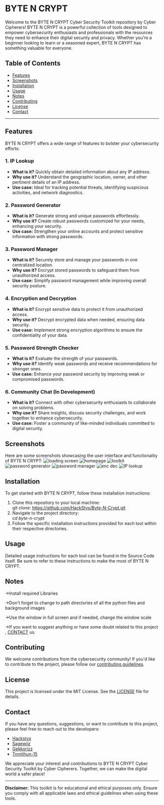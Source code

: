 # BYTE N CRYPT

Welcome to the BYTE N CRYPT Cyber Security Toolkit repository by Cyber Cipherers! BYTE N CRYPT is a powerful collection of tools designed to empower cybersecurity enthusiasts and professionals with the resources they need to enhance their digital security and privacy. Whether you're a beginner looking to learn or a seasoned expert, BYTE N CRYPT has something valuable for everyone.

## Table of Contents
- [Features](#features)
- [Screenshots](#screenshots)
- [Installation](#installation)
- [Usage](#usage)
- [Notes](#notes)
- [Contributing](#contributing)
- [License](#license)
- [Contact](#contact)

---

## Features

BYTE N CRYPT offers a wide range of features to bolster your cybersecurity efforts:

### 1. IP Lookup
- **What is it?** Quickly obtain detailed information about any IP address.
- **Why use it?** Understand the geographic location, owner, and other pertinent details of an IP address.
- **Use case:** Ideal for tracking potential threats, identifying suspicious activities, and network diagnostics.

### 2. Password Generator
- **What is it?** Generate strong and unique passwords effortlessly.
- **Why use it?** Create robust passwords customized for your needs, enhancing your security.
- **Use case:** Strengthen your online accounts and protect sensitive information with strong passwords.

### 3. Password Manager
- **What is it?** Securely store and manage your passwords in one centralized location.
- **Why use it?** Encrypt stored passwords to safeguard them from unauthorized access.
- **Use case:** Simplify password management while improving overall security posture.

### 4. Encryption and Decryption
- **What is it?** Encrypt sensitive data to protect it from unauthorized access.
- **Why use it?** Decrypt encrypted data when needed, ensuring data security.
- **Use case:** Implement strong encryption algorithms to ensure the confidentiality of your data.

### 5. Password Strength Checker
- **What is it?** Evaluate the strength of your passwords.
- **Why use it?** Identify weak passwords and receive recommendations for stronger ones.
- **Use case:** Enhance your password security by improving weak or compromised passwords.

### 6. Community Chat (In Development)
- **What is it?** Connect with other cybersecurity enthusiasts to collaborate on solving problems.
- **Why use it?** Share insights, discuss security challenges, and work together to enhance cybersecurity.
- **Use case:** Foster a community of like-minded individuals committed to digital security.

## Screenshots

Here are some screenshots showcasing the user interface and functionality of BYTE N CRYPT:
![loading screen](https://github.com/HackStyx/Byte-N-Crypt/assets/137396151/54cde34d-fb0d-44c2-a661-8e0a36b32e32)
![homepage](https://github.com/HackStyx/Byte-N-Crypt/assets/137396151/7a360e65-7a90-4569-85a5-a2da1921d471)
![toolkit](https://github.com/HackStyx/Byte-N-Crypt/assets/137396151/3d529372-e3ac-4c9f-8e93-4457c2430f85)
![password generator](https://github.com/HackStyx/Byte-N-Crypt/assets/137396151/c9d1e748-6fbe-4639-91cb-828a94c3fed5)
![password manager](https://github.com/HackStyx/Byte-N-Crypt/assets/137396151/6017224e-d44a-4a60-914b-b2ccc15fbdff)
![enc dec ](https://github.com/HackStyx/Byte-N-Crypt/assets/137396151/5b4a9f18-372b-439b-b042-8377923601da)
![IP lookup](https://github.com/HackStyx/Byte-N-Crypt/assets/137396151/e50c42d8-fd4c-4121-9f58-1d7d5b91deeb)



## Installation

To get started with BYTE N CRYPT, follow these installation instructions:

1. Clone this repository to your local machine:                    
   git clone: https://github.com/HackStyx/Byte-N-Crypt.git
2. Navigate to the project directory:                              
       _cd byte-n-crypt_
3. Follow the specific installation instructions provided for each tool within their respective directories.

## Usage

Detailed usage instructions for each tool can be found in the Source Code itself. Be sure to refer to these instructions to make the most of BYTE N CRYPT.

## Notes

->Install required Libraries

->Don't forget to change to path directories of all the python     files and background images

->Use the window in full screen and if needed, change the window  scale

->If you want to suggest anything or have some doubt related to this project , [CONTACT](Contact.md) us.



## Contributing

We welcome contributions from the cybersecurity community! If you'd like to contribute to the project, please follow our [contributing guidelines](CONTRIBUTING.md).

## License

This project is licensed under the MIT License. See the [LICENSE](LICENSE) file for details.

## Contact

If you have any questions, suggestions, or want to contribute to this project, please feel free to reach out to the developers:

- [Hackstyx](https://github.com/hackstyx)
- [Sagewiiz](https://github.com/sagewiiz)
- [Gekkorizz](https://github.com/gekkorizz)
- [Tnmithun-15](https://github.com/tnmithun-15)

We appreciate your interest and contributions to BYTE N CRYPT Cyber Security Toolkit by Cyber Cipherers. Together, we can make the digital world a safer place!

---

**Disclaimer:** This toolkit is for educational and ethical purposes only. Ensure you comply with all applicable laws and ethical guidelines when using these tools.
